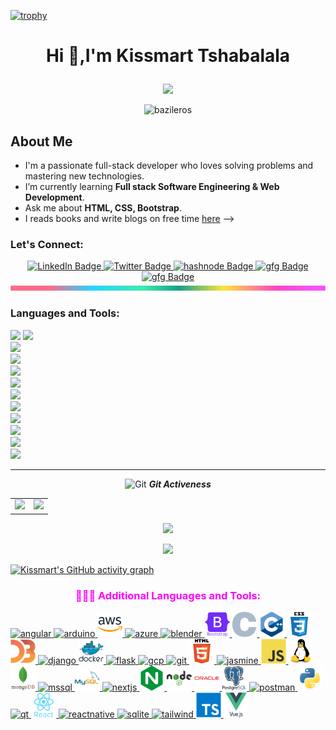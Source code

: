 [![trophy](https://github-profile-trophy.vercel.app/?username=Sirkissmart)](https://github.com/ryo-ma/github-profile-trophy)
<h1 align="center">

Hi 👋,I'm Kissmart Tshabalala</h1> 

<p align="center"> 
   <!-- Typing SVG by bazileros - https://github.com/bazileros/readme-typing-svg --> 
   <a href="https://github.com/DenverCoder1/readme-typing-svg"> 
     <img src="https://readme-typing-svg.demolab.com/?lines=Full-stack%20Web%20and%20App%20developer;Experienced%20in%20C%2FCpp%20and Python;1%2B%20years%20of%20coding%20experience;Always%20learning%20new%20things&font=Fira%20Code&center=true&width=480&height=48&color=FF00FF&vCenter=true&pause=1000&size=20" /></a> 
 </p>

</picture> 

 <p align="center"> <img src="https://komarev.com/ghpvc/?username=Sirkissmart&label=Profile%20visits&color=FF00FF&style=flat-square" alt="bazileros" /> </p>

 <h2> About Me </h2> 

 - I'm a passionate full-stack developer who loves solving problems and mastering new technologies. 
 - I’m currently learning **Full stack Software Engineering & Web Development**. 
 - Ask me about **HTML, CSS, Bootstrap**. 
 - I reads books and write blogs on free time [here](https://64ef647a8b4b1500681f7c3e--keen-licorice-218978.netlify.app/) --> 

 <h3 align="left">Let's Connect:</h3> 

 <div id="badges" align = "center"> 
   <a href="https://www.linkedin.com/in/Tsha alala.kissmart/"> 
     <img src="https://img.shields.io/badge/LinkedIn-blue?style=for-the-badge&logo=linkedin&logoColor=white" alt="LinkedIn Badge"/> 
   </a> 
   <a href="https://twitter.com/@Sirkissmart"> 
     <img src="https://img.shields.io/badge/Twitter-blue?style=for-the-badge&logo=twitter&logoColor=white" alt="Twitter Badge"/> 
   </a> 
   <a href="https://hashnode.com/@Sirkissmart"> 
     <img src="https://img.shields.io/badge/hashnode-orange?style=for-the-badge&logo=hashnode&logoColor=royalblue" alt="hashnode Badge"/> 
   </a> 
     <a href="https://auth.geeksforgeeks.org/user/Sirkissmart/practice"> 
     <img src="https://img.shields.io/badge/GeeksforGeeks-0F2B3C?style=for-the-badge&logo=GeeksforGeeks" alt="gfg Badge"/> 
   </a> 
     <a href="https://www.hackerrank.com/Sirkissmart"> 
     <img src="https://img.shields.io/badge/HackerRank-1A4055?style=for-the-badge&logo=HackerRank" alt="gfg Badge"/> 
   </a> 
   <!-- <a href="#"> 
     <img src="https://img.shields.io/badge/HackerEarth-B9B3A6?style=for-the-badge&logo=HackerEarth" alt="gfg Badge"/> 
   </a> 
   <a href="#"> 
     <img src="https://img.shields.io/badge/LeetCode-1A1A1A?style=for-the-badge&logo=LeetCode" alt="gfg Badge"/> 
   </a> --> 

 </div> 

 <img src="https://github.com/ArshErgon/ArshErgon/blob/main/assets/header/lineBar.png" width="100%" height="8px"/> 

 <h3 align="left">Languages and Tools:</h3> 

 [![](https://img.shields.io/badge/C--A8B9CC?style=for-the-badge&logo=C)](#) 
 [![](https://img.shields.io/badge/C++--00599C?style=for-the-badge&logo=C)](#)  
 [![](https://img.shields.io/badge/Python--3776AB?style=for-the-badge&logo=Python)](#)  
 [![](https://img.shields.io/badge/html--E34F26?style=for-the-badge&logo=HTML5)](#)  
 [![](https://img.shields.io/badge/CSS--1572B6?style=for-the-badge&logo=CSS3)](#)  
 [![](https://img.shields.io/badge/JavaScript--F7DF1E?style=for-the-badge&logo=JavaScript)](#)  
 [![](https://img.shields.io/badge/Bootstrap--7952B3?style=for-the-badge&logo=Bootstrap)](#)  
 [![](https://img.shields.io/badge/React--61DAFB?style=for-the-badge&logo=React)](#)  
 [![](https://img.shields.io/badge/git--F05032?style=for-the-badge&logo=git)](#)  
 [![](https://img.shields.io/badge/Django--092E20?style=for-the-badge&logo=Django)](#)  
 [![](https://img.shields.io/badge/MySQL--4479A1?style=for-the-badge&logo=MySQL)](#)  
 [![](https://img.shields.io/badge/Linux--FCC624?style=for-the-badge&logo=Linux)](#) 



 <hr> 
 <p align="center"> 
 <img src="https://media.giphy.com/media/W5eoZHPpUx9sapR0eu/giphy.gif" width="30px" alt="Git"/>&nbsp;<i><b>Git Activeness</b></i></p> 

 <!-- <p><img align="left" src="https://github-readme-stats.vercel.app/api/top-langs?username=Sirkissmart&show_icons=true&locale=en&layout=compact&theme=gruvbox&include_all_commits=true&count_private=true" alt="ovi" /></p> 
 <p> 
 <img align="right" src="https://github-readme-stats.vercel.app/api?username=Sirkissmart&show_icons=true&locale=en&theme=gruvbox&include_all_commits=true&count_private=true" alt="ovi" width="410" /></p> --> 

 <table cellpadding="0"> 
   <tr style="padding: 0"> 
     <!-- GitHub Stats Card -->   
     <td valign="top"><img height="200" src="https://github-readme-stats.vercel.app/api?username=Sirkissmart&show_icons=true&theme=radical#gh-dark-mode-only"/></td> 
     <!-- GitHub Top Language Card --> 
     <td valign="top"><img height="200" src="https://github-readme-stats.vercel.app/api/top-langs/?username=Sirkissmart&layout=compact&theme=radical&custom_title=Languages"/></td> 
   </tr> 
 </table> 

 <p align="center"> 
   <img src="https://github-readme-streak-stats.herokuapp.com?user=Sirkissmart&&theme=dark&show_icons=true)](https://git.io/streak-stats" />  

 <p align="center"> 
   <img src="https://capsule-render.vercel.app/api?type=waving&color=gradient&height=150&width=100%&section=footer"/> 
 </p> 

 <!-- [![Sirkissmart's github activity graph](https://github-readme-activity-graph.cyclic.app/graph?username=Sirkissmart&theme=merko)](https://github.com/Sirkissmart/github-readme-activity-graph) --> 


 [![Kissmart's GitHub activity graph](https://github-readme-activity-graph.vercel.app/graph?username=Sirkissmart&theme=high-contrast)](https://github.com/ashutosh00710/github-readme-activity-graph)  

 <!-- [![Kissmart's GitHub | Languages Over Time](https://stats.quine.sh/Sirkissmart/languages-over-time?theme=dark)](https://quine.sh) --> 




<h3 align="center" style="color: #FF00FF;">👨🏿‍💻 
 Additional Languages and Tools:</h3> 
 <p align="left"> <a href="https://angular.io" target="_blank" rel="noreferrer"> <img src="https://angular.io/assets/images/logos/angular/angular.svg" alt="angular" width="40" height="40"/> </a> <a href="https://www.arduino.cc/" target="_blank" rel="noreferrer"> <img src="https://cdn.worldvectorlogo.com/logos/arduino-1.svg" alt="arduino" width="40" height="40"/> </a> <a href="https://aws.amazon.com" target="_blank" rel="noreferrer"> <img src="https://raw.githubusercontent.com/devicons/devicon/master/icons/amazonwebservices/amazonwebservices-original-wordmark.svg" alt="aws" width="40" height="40"/> </a> <a href="https://azure.microsoft.com/en-in/" target="_blank" rel="noreferrer"> <img src="https://www.vectorlogo.zone/logos/microsoft_azure/microsoft_azure-icon.svg" alt="azure" width="40" height="40"/> </a> <a href="https://www.blender.org/" target="_blank" rel="noreferrer"> <img src="https://download.blender.org/branding/community/blender_community_badge_white.svg" alt="blender" width="40" height="40"/> </a> <a href="https://getbootstrap.com" target="_blank" rel="noreferrer"> <img src="https://raw.githubusercontent.com/devicons/devicon/master/icons/bootstrap/bootstrap-plain-wordmark.svg" alt="bootstrap" width="40" height="40"/> </a> <a href="https://www.cprogramming.com/" target="_blank" rel="noreferrer"> <img src="https://raw.githubusercontent.com/devicons/devicon/master/icons/c/c-original.svg" alt="c" width="40" height="40"/> </a> <a href="https://www.w3schools.com/cpp/" target="_blank" rel="noreferrer"> <img src="https://raw.githubusercontent.com/devicons/devicon/master/icons/cplusplus/cplusplus-original.svg" alt="cplusplus" width="40" height="40"/> </a> <a href="https://www.w3schools.com/css/" target="_blank" rel="noreferrer"> <img src="https://raw.githubusercontent.com/devicons/devicon/master/icons/css3/css3-original-wordmark.svg" alt="css3" width="40" height="40"/> </a> <a href="https://d3js.org/" target="_blank" rel="noreferrer"> <img src="https://raw.githubusercontent.com/devicons/devicon/master/icons/d3js/d3js-original.svg" alt="d3js" width="40" height="40"/> </a> <a href="https://www.djangoproject.com/" target="_blank" rel="noreferrer"> <img src="https://cdn.worldvectorlogo.com/logos/django.svg" alt="django" width="40" height="40"/> </a> <a href="https://www.docker.com/" target="_blank" rel="noreferrer"> <img src="https://raw.githubusercontent.com/devicons/devicon/master/icons/docker/docker-original-wordmark.svg" alt="docker" width="40" height="40"/> </a> <a href="https://flask.palletsprojects.com/" target="_blank" rel="noreferrer"> <img src="https://www.vectorlogo.zone/logos/pocoo_flask/pocoo_flask-icon.svg" alt="flask" width="40" height="40"/> </a> <a href="https://cloud.google.com" target="_blank" rel="noreferrer"> <img src="https://www.vectorlogo.zone/logos/google_cloud/google_cloud-icon.svg" alt="gcp" width="40" height="40"/> </a> <a href="https://git-scm.com/" target="_blank" rel="noreferrer"> <img src="https://www.vectorlogo.zone/logos/git-scm/git-scm-icon.svg" alt="git" width="40" height="40"/> </a> <a href="https://www.w3.org/html/" target="_blank" rel="noreferrer"> <img src="https://raw.githubusercontent.com/devicons/devicon/master/icons/html5/html5-original-wordmark.svg" alt="html5" width="40" height="40"/> </a> <a href="https://jasmine.github.io/" target="_blank" rel="noreferrer"> <img src="https://www.vectorlogo.zone/logos/jasmine/jasmine-icon.svg" alt="jasmine" width="40" height="40"/> </a> <a href="https://developer.mozilla.org/en-US/docs/Web/JavaScript" target="_blank" rel="noreferrer"> <img src="https://raw.githubusercontent.com/devicons/devicon/master/icons/javascript/javascript-original.svg" alt="javascript" width="40" height="40"/> </a> <a href="https://www.linux.org/" target="_blank" rel="noreferrer"> <img src="https://raw.githubusercontent.com/devicons/devicon/master/icons/linux/linux-original.svg" alt="linux" width="40" height="40"/> </a> <a href="https://www.mongodb.com/" target="_blank" rel="noreferrer"> <img src="https://raw.githubusercontent.com/devicons/devicon/master/icons/mongodb/mongodb-original-wordmark.svg" alt="mongodb" width="40" height="40"/> </a> <a href="https://www.microsoft.com/en-us/sql-server" target="_blank" rel="noreferrer"> <img src="https://www.svgrepo.com/show/303229/microsoft-sql-server-logo.svg" alt="mssql" width="40" height="40"/> </a> <a href="https://www.mysql.com/" target="_blank" rel="noreferrer"> <img src="https://raw.githubusercontent.com/devicons/devicon/master/icons/mysql/mysql-original-wordmark.svg" alt="mysql" width="40" height="40"/> </a> <a href="https://nextjs.org/" target="_blank" rel="noreferrer"> <img src="https://cdn.worldvectorlogo.com/logos/nextjs-2.svg" alt="nextjs" width="40" height="40"/> </a> <a href="https://www.nginx.com" target="_blank" rel="noreferrer"> <img src="https://raw.githubusercontent.com/devicons/devicon/master/icons/nginx/nginx-original.svg" alt="nginx" width="40" height="40"/> </a> <a href="https://nodejs.org" target="_blank" rel="noreferrer"> <img src="https://raw.githubusercontent.com/devicons/devicon/master/icons/nodejs/nodejs-original-wordmark.svg" alt="nodejs" width="40" height="40"/> </a> <a href="https://www.oracle.com/" target="_blank" rel="noreferrer"> <img src="https://raw.githubusercontent.com/devicons/devicon/master/icons/oracle/oracle-original.svg" alt="oracle" width="40" height="40"/> </a> <a href="https://www.postgresql.org" target="_blank" rel="noreferrer"> <img src="https://raw.githubusercontent.com/devicons/devicon/master/icons/postgresql/postgresql-original-wordmark.svg" alt="postgresql" width="40" height="40"/> </a> <a href="https://postman.com" target="_blank" rel="noreferrer"> <img src="https://www.vectorlogo.zone/logos/getpostman/getpostman-icon.svg" alt="postman" width="40" height="40"/> </a> <a href="https://www.python.org" target="_blank" rel="noreferrer"> <img src="https://raw.githubusercontent.com/devicons/devicon/master/icons/python/python-original.svg" alt="python" width="40" height="40"/> </a> <a href="https://www.qt.io/" target="_blank" rel="noreferrer"> <img src="https://upload.wikimedia.org/wikipedia/commons/0/0b/Qt_logo_2016.svg" alt="qt" width="40" height="40"/> </a> <a href="https://reactjs.org/" target="_blank" rel="noreferrer"> <img src="https://raw.githubusercontent.com/devicons/devicon/master/icons/react/react-original-wordmark.svg" alt="react" width="40" height="40"/> </a> <a href="https://reactnative.dev/" target="_blank" rel="noreferrer"> <img src="https://reactnative.dev/img/header_logo.svg" alt="reactnative" width="40" height="40"/> </a> <a href="https://www.sqlite.org/" target="_blank" rel="noreferrer"> <img src="https://www.vectorlogo.zone/logos/sqlite/sqlite-icon.svg" alt="sqlite" width="40" height="40"/> </a> <a href="https://tailwindcss.com/" target="_blank" rel="noreferrer"> <img src="https://www.vectorlogo.zone/logos/tailwindcss/tailwindcss-icon.svg" alt="tailwind" width="40" height="40"/> </a> <a href="https://www.typescriptlang.org/" target="_blank" rel="noreferrer"> <img src="https://raw.githubusercontent.com/devicons/devicon/master/icons/typescript/typescript-original.svg" alt="typescript" width="40" height="40"/> </a> <a href="https://vuejs.org/" target="_blank" rel="noreferrer"> <img src="https://raw.githubusercontent.com/devicons/devicon/master/icons/vuejs/vuejs-original-wordmark.svg" alt="vuejs" width="40" height="40"/> </a> </p> 
